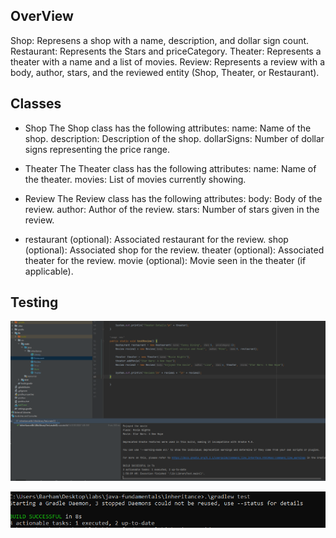 ## OverView
Shop: Represens a shop with a name, description, and dollar sign count.
Restaurant: Represents the Stars and priceCategory.
Theater: Represents a theater with a name and a list of movies.
Review: Represents a review with a body, author, stars, 
and the reviewed entity (Shop, Theater, or Restaurant).
## Classes 
- Shop
The Shop class has the following attributes:
name: Name of the shop.
description: Description of the shop.
dollarSigns: Number of dollar signs representing the price range.

- Theater
The Theater class has the following attributes:
name: Name of the theater.
movies: List of movies currently showing.

- Review
The Review class has the following attributes:
body: Body of the review.
author: Author of the review.
stars: Number of stars given in the review.

- restaurant (optional): Associated restaurant for the review.
shop (optional): Associated shop for the review.
theater (optional): Associated theater for the review.
movie (optional): Movie seen in the theater (if applicable).

## Testing 
![img.png](img.png)

![testing.PNG](testing.PNG)


